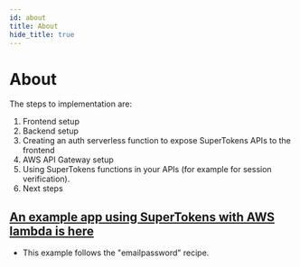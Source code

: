 ```yaml
---
id: about
title: About
hide_title: true
---
```


<!-- COPY DOCS -->
<!-- ./thirdpartyemailpassword/docs/serverless/with-aws-lambda/about.md -->

# About

The steps to implementation are:
1. Frontend setup
2. Backend setup
3. Creating an auth serverless function to expose SuperTokens APIs to the frontend
4. AWS API Gateway setup
5. Using SuperTokens functions in your APIs (for example for session verification).
6. Next steps

## [An example app using SuperTokens with AWS lambda is here](https://github.com/supertokens/supertokens-auth-react/tree/master/examples/with-aws-lambda) 
- This example follows the "emailpassword" recipe.
